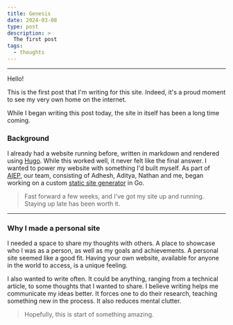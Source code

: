 ```yaml
---
title: Genesis
date: 2024-03-08
type: post
description: >
  The first post
tags:
  - thoughts
---
```


---

Hello!

This is the first post that I'm writing for this site. Indeed, it's a proud moment to see my very own home on the internet.

While I began writing this post today, the site in itself has been a long time coming.

### Background

I already had a website running before, written in markdown and rendered using [Hugo](https://gohugo.io). While this worked well, it never felt like the final answer. I wanted to power my website with something I'd built myself.
As part of [AIEP](https://acmpesuecc.github.io/aiep), our team, consisting of Adhesh, Aditya, Nathan and me, began working on a custom [static site generator](https://github.com/acmpesuecc/anna) in Go.

> Fast forward a few weeks, and I've got my site up and running. Staying up late has been worth it.

---

### Why I made a personal site

I needed a space to share my thoughts with others. A place to showcase who I was as a person, as well as my goals and achievements.
A personal site seemed like a good fit.
Having your own website, available for anyone in the world to access, is a unique feeling.

I also wanted to write often. It could be anything, ranging from a technical article, to some thoughts that I wanted to share.
I believe writing helps me communicate my ideas better. It forces one to do their research, teaching something new in the process. It also reduces mental clutter.

> Hopefully, this is start of something amazing.
